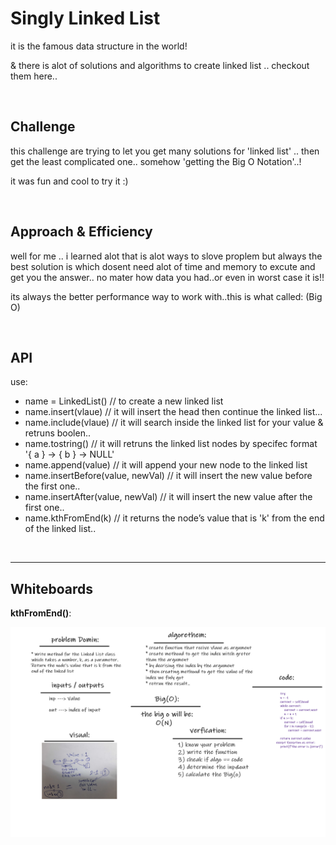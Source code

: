 # Singly Linked List
it is the famous data structure in the world!

& there is alot of solutions and algorithms to create linked list .. checkout them here..

<br>

## Challenge
this challenge are trying to let you get many solutions for 'linked list' .. then get the least complicated one..
somehow 'getting the Big O Notation'..!

it was fun and cool to try it :)

<br>

## Approach & Efficiency
well for me .. i learned alot that is alot ways to slove proplem but always the best solution is which dosent need alot of time and memory to excute and get you the answer..
no mater how data you had..or even in worst case it is!!

its always the better performance way to work with..this is what called: (Big O)

<br>

## API
use:
- name = LinkedList() // to create a new linked list
- name.insert(vlaue) // it will insert the head then continue the linked list...
- name.include(vlaue) // it will search inside the linked list for your value & retruns boolen..
- name.tostring() // it will retruns the linked list nodes by specifec format '{ a } -> { b } -> NULL'
- name.append(value) // it will append your new node to the linked list
- name.insertBefore(value, newVal) // it will insert the new value before the first one..
- name.insertAfter(value, newVal) // it will insert the new value after the first one..
- name.kthFromEnd(k) // it returns the node’s value that is 'k' from the end of the linked list..

<br>
<hr>

## Whiteboards

**kthFromEnd()**:

![cap2](../assets/cc_class07.png)

